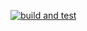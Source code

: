 [![build and test](https://github.com/d1amond09/LanguageCourses/actions/workflows/dotnet-desktop.yml/badge.svg)](https://github.com/d1amond09/LanguageCourses/actions/workflows/dotnet-desktop.yml)

